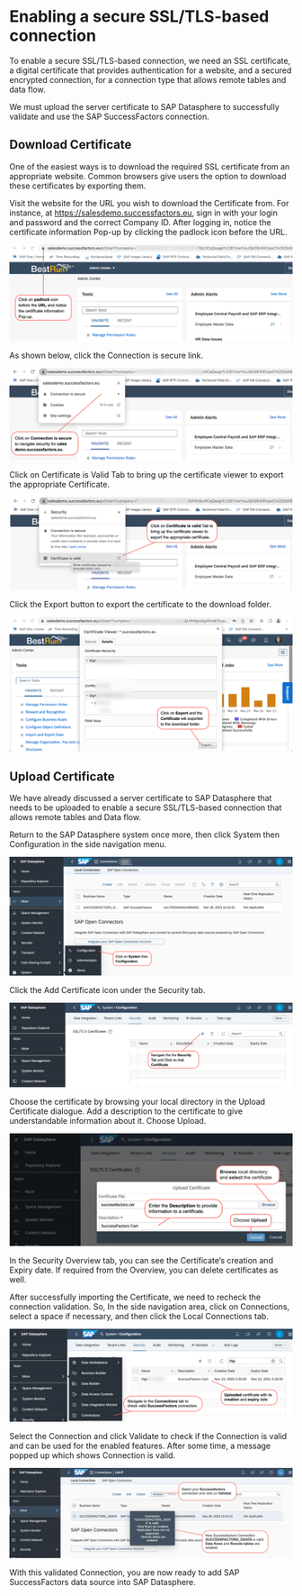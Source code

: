 # Enabling a secure SSL/TLS-based connection

To enable a secure SSL/TLS-based connection, we need an SSL certificate, a digital certificate that provides authentication for a website, and a secured encrypted connection, for a connection type that allows remote tables and data flow. 

We must upload the server certificate to SAP Datasphere to successfully validate and use the SAP SuccessFactors connection.

## Download Certificate
One of the easiest ways is to download the required SSL certificate from an appropriate website. Common browsers give users the option to download these certificates by exporting them.

Visit the website for the URL you wish to download the Certificate from. For instance, at https://salesdemo.successfactors.eu, sign in with your login and password and the correct Company ID.
After logging in, notice the certificate information Pop-up by clicking the padlock icon before the URL.

![Download certificate 1](../images-dsp_integration_2-connect_sf/DS_Download_SF_Cert.png)

As shown below, click the Connection is secure link. 

![Download certificate 2](../images-dsp_integration_2-connect_sf/DS_Download_SF_Cert_2.png)

Click on Certificate is Valid Tab to bring up the certificate viewer to export the appropriate Certificate.

![Download certificate 3](../images-dsp_integration_2-connect_sf/DS_Download_SF_Cert_3.png)

Click the Export button to export the certificate to the download folder.

![Download certificate 4](../images-dsp_integration_2-connect_sf/DS_Download_SF_Cert_4.png)

## Upload Certificate

We have already discussed a server certificate to SAP Datasphere that needs to be uploaded to enable a secure SSL/TLS-based connection that allows remote tables and Data flow.

Return to the SAP Datasphere system once more, then click System then Configuration in the side navigation menu.

![Upload certificate 1](../images-dsp_integration_2-connect_sf/DS_Upload_SF_Cert.png)

Click the Add Certificate icon under the Security tab.

![Upload certificate 2](../images-dsp_integration_2-connect_sf/DS_Upload_SF_Cert_2.png)

Choose the certificate by browsing your local directory in the Upload Certificate dialogue.  Add a description to the certificate to give understandable information about it. Choose Upload.

![Upload certificate 3](../images-dsp_integration_2-connect_sf/DS_Upload_SF_Cert_3.png)

In the Security Overview tab, you can see the Certificate’s creation and Expiry date. If required from the Overview, you can delete certificates as well.

After successfully importing the Certificate, we need to recheck the connection validation. So, In the side navigation area, click on Connections, select a space if necessary, and then click the Local Connections tab.

![Upload certificate 4](../images-dsp_integration_2-connect_sf/DS_Upload_SF_Cert_4.png)

Select the Connection and click Validate to check if the Connection is valid and can be used for the enabled features. After some time, a message popped up which shows Connection is valid.

![Upload certificate 5](../images-dsp_integration_2-connect_sf/DS_Upload_SF_Cert_5.png)

With this validated Connection, you are now ready to add SAP SuccessFactors data source into SAP Datasphere.

